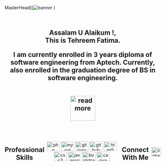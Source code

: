 MasterHead](![banner](https://github.com/user-attachments/assets/e9789998-a7fe-42ba-887e-ee86f3b9dca9)
)


<br clear="both">

<div align="center">
   
</div>


<h2 align="center">Assalam U Alaikum !,<br> This is <strong>Tehreem Fatima.</strong> <br>



I am currently enrolled in 3 years diploma of software engineering from Aptech. Currently, also enrolled in the graduation degree of BS in software engineering. 

<br>
 <a href="https://tehreemfatima.github.io/SMAS/" target="_blank">
 <img src="https://i0.wp.com/moroccoenglish.com/me-md/2018/08/timigate-readmore.gif" height="80"  alt="readmore"  />
 </a>
</h2>

<br clear="both">





<br clear="both">

<div align="center" style="display: flex; justify-content: center; align-items: center;">
 







<br clear="both">


<br clear="both">

<h2 align="center"> Professional Skills</h2>



<br clear="both">

<div align="center">
 
 
  <img src="https://cdn.jsdelivr.net/gh/devicons/devicon/icons/php/php-original.svg" height="30" width="42" alt="php logo"  />
  
  <img src="https://cdn.jsdelivr.net/gh/devicons/devicon/icons/mysql/mysql-original.svg" height="30" width="42" alt="mysql logo"  />
 
 
  
  <img src="https://cdn.jsdelivr.net/gh/devicons/devicon/icons/git/git-original.svg" height="30" width="42" alt="git logo"  />
  <img src="https://cdn.jsdelivr.net/gh/devicons/devicon/icons/github/github-original.svg" height="30" width="42" alt="github logo"  />
  
  <img src="https://cdn.jsdelivr.net/gh/devicons/devicon/icons/html5/html5-original.svg" height="30" width="42" alt="html5 logo"  />
  <img src="https://cdn.jsdelivr.net/gh/devicons/devicon/icons/css3/css3-original.svg" height="30" width="42" alt="css3 logo"  />
  <img src="https://cdn.jsdelivr.net/gh/devicons/devicon/icons/javascript/javascript-original.svg" height="30" width="42" alt="javascript logo"  />

  <img src="https://cdn.jsdelivr.net/gh/devicons/devicon/icons/bootstrap/bootstrap-original.svg" height="30" width="42" alt="bootstrap logo"  />
 
  <img src="https://cdn.jsdelivr.net/gh/devicons/devicon/icons/canva/canva-original.svg" height="30" width="42" alt="canva logo"  />

</div>

###


<br clear="both">



<div align="center">





</div>
<br clear="both">

<h2 align="center"> Connect With Me</h2>

###

<br clear="both">

<div align="center">
  <a href="https://www.linkedin.com/in/tehreemfatima/" target="_blank">
    <img src="https://img.shields.io/static/v1?message=LinkedIn&logo=linkedin&label=&color=0077B5&logoColor=white&labelColor=&style=flat" height="30" alt="linkedin logo"  />
  </a>
<!--   
  <a href="mailto:tehism672@gmail.com" target="_blank">
    <img src="https://img.shields.io/static/v1?message=Gmail&logo=gmail&label=&color=D14836&logoColor=white&labelColor=&style=flat" height="30" alt="gmail logo"  />
  </a>
  <
   
  <
</div>





###

<br clear="both">

<h2 align="center">  My GitHub Insights </h2>

<br clear="both">

<div align="center">
  <img src="https://github-readme-stats.vercel.app/api?username=tehreemfatima&hide_title=false&hide_rank=false&show_icons=true&include_all_commits=true&count_private=true&disable_animations=false&theme=discord_old_blurple&locale=en&hide_border=true&order=1" height="150" alt="stats graph"  />
  <img src="https://github-readme-stats.vercel.app/api/top-langs?username=tehreemfatima&locale=en&hide_title=false&layout=compact&card_width=320&langs_count=12&theme=discord_old_blurple&hide_border=true&order=2" height="150" alt="languages graph"  />
  <img src="https://streak-stats.demolab.com?user=tehreemfatima&locale=en&mode=daily&theme=discord_old_blurple&hide_border=true&border_radius=5&order=3&card_width=800" height="150" alt="streak graph"  />
  <img src="https://github-readme-activity-graph.vercel.app/graph?username=tehreemfatima&radius=16&theme=react&area=true&hide_border=true&order=5" height="300" alt="activity-graph graph"  />
</div>

###
